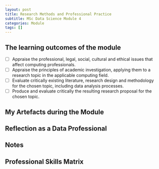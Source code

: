 ```yaml
---
layout: post
title: Research Methods and Professional Practice
subtitle: MSc Data Science Module 4
categories: Module
tags: []
---
```


## The learning outcomes of the module
- [ ] Appraise the professional, legal, social, cultural and ethical issues that affect computing professionals.
- [ ] Appraise the principles of academic investigation, applying them to a research topic in the applicable computing field.
- [ ] Evaluate critically existing literature, research design and methodology for the chosen topic, including data analysis processes.
- [ ] Produce and evaluate critically the resulting research proposal for the chosen topic.

## My Artefacts during the Module 

## Reflection as a Data Professional 

## Notes 

## Professional Skills Matrix 
